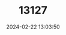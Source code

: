 ---
title: "13127"
category: "Paramelomys moncktoni"
draft: false
date: 2024-02-22 13:03:50
languages:
  English: ["Moncton's Mosaic-tailed Rat", "Moncton's Paramelomys"]
---